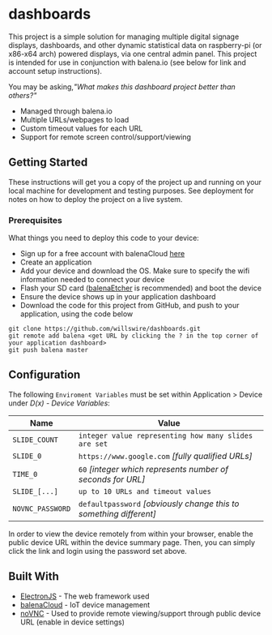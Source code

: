 # dashboards

This project is a simple solution for managing multiple digital signage displays, dashboards, and other dynamic statistical data on raspberry-pi (or x86-x64 arch) powered displays, via one central admin panel. This project is intended for use in conjunction with balena.io (see below for link and account setup instructions).

You may be asking,*"What makes this dashboard project better than others?"*

- Managed through balena.io
- Multiple URLs/webpages to load
- Custom timeout values for each URL
- Support for remote screen control/support/viewing

## Getting Started

These instructions will get you a copy of the project up and running on your local machine for development and testing purposes. See deployment for notes on how to deploy the project on a live system.

### Prerequisites

What things you need to deploy this code to your device:

- Sign up for a free account with balenaCloud [here](https://dashboard.balena-cloud.com/signup?utm_source=efp&utm_campaign=balenadash)
- Create an application
- Add your device and download the OS.  Make sure to specify the wifi information needed to connect your device
- Flash your SD card ([balenaEtcher](https://www.balena.io/etcher) is recommended) and boot the device
- Ensure the device shows up in your application dashboard
- Download the code for this project from GitHub, and push to your application, using the code below

```
git clone https://github.com/willswire/dashboards.git
git remote add balena <get URL by clicking the ? in the top corner of your application dashboard>
git push balena master
```

## Configuration

The following `Enviroment Variables` must be set within Application > Device under *D(x) - Device Variables*:

| Name             | Value                                                        |
| ---------------- | ------------------------------------------------------------ |
| `SLIDE_COUNT`     | `integer value representing how many slides are set`  |
| `SLIDE_0`        | `https://www.google.com` _[fully qualified URLs]_            |
| `TIME_0`         | `60` _[integer which represents number of seconds for URL]_  |
| `SLIDE_[...]`    | `up to 10 URLs and timeout values`  |
| `NOVNC_PASSWORD` | `defaultpassword` *[obviously change this to something different]* |

In order to view the device remotely from within your browser, enable the public device URL within the device summary page.  Then, you can simply click the link and login using the password set above.

## Built With

- [ElectronJS](https://electronjs.org) - The web framework used
- [balenaCloud](https://balena.io/) - IoT device management
- [noVNC](https://github.com/novnc/noVNC) - Used to provide remote viewing/support through public device URL (enable in device settings)
